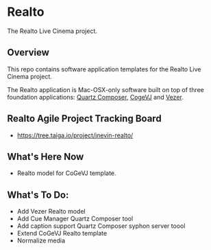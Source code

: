 # Realto
The Realto Live Cinema project.

## Overview
This repo contains software application templates for the Realto Live Cinema project.

The Realto application is Mac-OSX-only software built on top of three foundation applications: [Quartz Composer](https://developer.apple.com/library/mac/documentation/GraphicsImaging/Conceptual/QuartzComposerUserGuide/qc_intro/qc_intro.html), [CogeVJ](http://imimot.com/cogevj/) and [Vezer](http://imimot.com/vezer/). 

## Realto Agile Project Tracking Board
- https://tree.taiga.io/project/jnevin-realto/

## What's Here Now
- Realto model for CoGeVJ template.

## What's To Do:
- Add Vezer Realto model
- Add Cue Manager Quartz Composer tool 
- Add caption support Quartz Composer syphon server toool
- Extend CoGeVJ Realto template
- Normalize media
